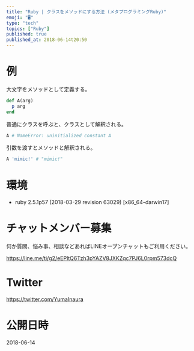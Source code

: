 ```yaml
---
title: "Ruby | クラスをメソッドにする方法 (メタプログラミングRuby)"
emoji: "🖥"
type: "tech"
topics: ["Ruby"]
published: true
published_at: 2018-06-14t20:50
---
```


# 例

大文字をメソッドとして定義する。

```rb
def A(arg)
  p arg
end
```

普通にクラスを呼ぶと、クラスとして解釈される。

```rb
A # NameError: uninitialized constant A
```

引数を渡すとメソッドと解釈される。

```rb
A 'mimic!' # "mimic!"
```


# 環境

- ruby 2.5.1p57 (2018-03-29 revision 63029) [x86_64-darwin17]








<!-- Update From Qiita API -->

# チャットメンバー募集


何か質問、悩み事、相談などあればLINEオープンチャットもご利用ください。

https://line.me/ti/g2/eEPltQ6Tzh3pYAZV8JXKZqc7PJ6L0rpm573dcQ





# Twitter


https://twitter.com/YumaInaura


<!-- Update From Qiita API -->



# 公開日時

2018-06-14
